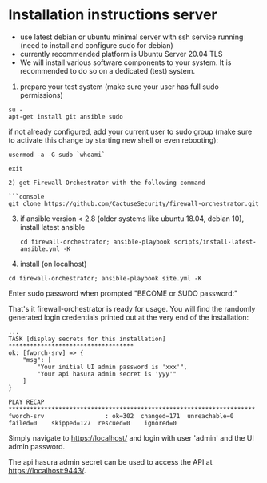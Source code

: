 # Installation instructions server

- use latest debian or ubuntu minimal server with ssh service running (need to install and configure sudo for debian)
- currently recommended platform is Ubuntu Server 20.04 TLS
- We will install various software components to your system. It is recommended to do so on a dedicated (test) system.

1) prepare your test system (make sure your user has full sudo permissions)

```console
su -
apt-get install git ansible sudo
```
if not already configured, add your current user to sudo group (make sure to activate this change by starting new shell or even rebooting):

```console
usermod -a -G sudo `whoami`

exit

2) get Firewall Orchestrator with the following command

```console
git clone https://github.com/CactuseSecurity/firewall-orchestrator.git
```

3) if ansible version < 2.8 (older systems like ubuntu 18.04, debian 10), install latest ansible 

       cd firewall-orchestrator; ansible-playbook scripts/install-latest-ansible.yml -K

4) install (on localhost)

```console
cd firewall-orchestrator; ansible-playbook site.yml -K
```
Enter sudo password when prompted "BECOME or SUDO password:"

That's it firewall-orchestrator is ready for usage. You will find the randomly generated login credentials printed out at the very end of the installation:
```
...
TASK [display secrets for this installation] ***********************************
ok: [fworch-srv] => {
    "msg": [
        "Your initial UI admin password is 'xxx'",
        "Your api hasura admin secret is 'yyy'"
    ]
}

PLAY RECAP *********************************************************************
fworch-srv                 : ok=302  changed=171  unreachable=0    failed=0    skipped=127  rescued=0    ignored=0
```
Simply navigate to <https://localhost/> and login with user 'admin' and the UI admin password.

The api hasura admin secret can be used to access the API at <https://localhost:9443/>.
